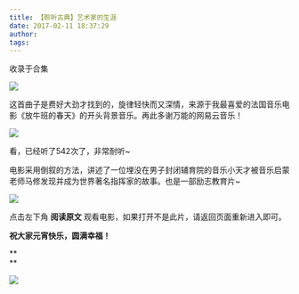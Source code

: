 ```yaml
---
title: 【聆听古典】艺术家的生涯
date: 2017-02-11 18:37:29
author: 
tags: 
---
```



收录于合集

![](/images/4495/2.gif)

这首曲子是费好大劲才找到的，旋律轻快而又深情，来源于我最喜爱的法国音乐电影《放牛班的春天》的开头背景音乐。再此多谢万能的网易云音乐！

![](/images/4495/3.png)

看，已经听了542次了，非常耐听~

电影采用倒叙的方法，讲述了一位埋没在男子封闭辅育院的音乐小天才被音乐启蒙老师马修发现并成为世界著名指挥家的故事。也是一部励志教育片~

![](/images/4495/4.jpeg)

  

点击左下角 **阅读原文** 观看电影，如果打开不是此片，请返回页面重新进入即可。

  

 **祝大家元宵快乐，圆满幸福！**

 **  
**

![](/images/4495/5.gif)  

